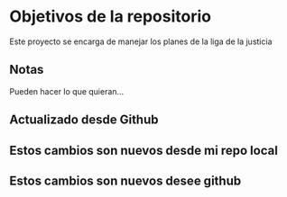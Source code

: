 # Objetivos de la repositorio

Este proyecto se encarga de manejar los planes de la liga de la justicia


## Notas
Pueden hacer lo que quieran...


## Actualizado desde Github

## Estos cambios son nuevos desde mi repo local
## Estos cambios son nuevos desee github
